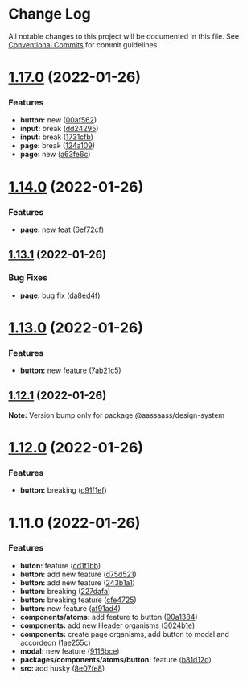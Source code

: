 # Change Log

All notable changes to this project will be documented in this file.
See [Conventional Commits](https://conventionalcommits.org) for commit guidelines.

# [1.17.0](https://github.com/har-sargis/lerna/compare/v1.14.0...v1.17.0) (2022-01-26)


### Features

* **button:** new ([00af562](https://github.com/har-sargis/lerna/commit/00af56203309bf20d00cd88b97bf5a00925f461e))
* **input:** break ([dd24295](https://github.com/har-sargis/lerna/commit/dd2429587fe841c5456aae1f4effad3bf17ee158))
* **input:** break ([1731cfb](https://github.com/har-sargis/lerna/commit/1731cfbaf6bae3f234116902abe0e31160e77af2))
* **page:** break ([124a109](https://github.com/har-sargis/lerna/commit/124a10986d37cbed45bb5d5107f0349c2e9eb395))
* **page:** new ([a63fe6c](https://github.com/har-sargis/lerna/commit/a63fe6c792327d6aeae7b2a46f0bad9f766591d7))





# [1.14.0](https://github.com/har-sargis/lerna/compare/v1.13.1...v1.14.0) (2022-01-26)


### Features

* **page:** new feat ([6ef72cf](https://github.com/har-sargis/lerna/commit/6ef72cfcf4325d7fe8112e995057aee8ee40da73))





## [1.13.1](https://github.com/har-sargis/lerna/compare/v1.13.0...v1.13.1) (2022-01-26)


### Bug Fixes

* **page:** bug fix ([da8ed4f](https://github.com/har-sargis/lerna/commit/da8ed4fae1cd373c8ea2677b4db459492c9b0c11))





# [1.13.0](https://github.com/har-sargis/lerna/compare/v1.12.1...v1.13.0) (2022-01-26)


### Features

* **button:** new feature ([7ab21c5](https://github.com/har-sargis/lerna/commit/7ab21c5cdf9b65eaf6d2e667307a108de7c41622))





## [1.12.1](https://github.com/har-sargis/lerna/compare/v1.12.0...v1.12.1) (2022-01-26)

**Note:** Version bump only for package @aassaass/design-system





# [1.12.0](https://github.com/har-sargis/lerna/compare/v1.11.0...v1.12.0) (2022-01-26)


### Features

* **button:** breaking ([c91f1ef](https://github.com/har-sargis/lerna/commit/c91f1ef54df3d86106664ea6dd9f262b5483b508))





# 1.11.0 (2022-01-26)


### Features

* **buton:** feature ([cd1f1bb](https://github.com/har-sargis/lerna/commit/cd1f1bb41c34c1eec61b9461fff77d480ff8d1c8))
* **button:** add new feature ([d75d521](https://github.com/har-sargis/lerna/commit/d75d5216a0223833cca0a5abd1a92b9e27f1ed7f))
* **button:** add new feature ([243b1a1](https://github.com/har-sargis/lerna/commit/243b1a118e5b63dade81374f352c4061de228255))
* **button:** breaking ([227dafa](https://github.com/har-sargis/lerna/commit/227dafa9a0f00a7f850f3928e5654a4dfa92ace6))
* **button:** breaking feature ([cfe4725](https://github.com/har-sargis/lerna/commit/cfe4725979484e40686f39a30e2a85848000235c))
* **button:** new feature ([af91ad4](https://github.com/har-sargis/lerna/commit/af91ad41510c4118108b1a6b9974f746ccbad436))
* **components/atoms:** add feature to button ([90a1384](https://github.com/har-sargis/lerna/commit/90a1384e04fa92286d88c3fe785e654d1ad9c714))
* **components:** add new Header organisms ([3024b1e](https://github.com/har-sargis/lerna/commit/3024b1e6e3384f579a4848e8a6c05c4b99863662))
* **components:** create page organisms, add button to modal and accordeon ([1ae255c](https://github.com/har-sargis/lerna/commit/1ae255c6874ba77b4c71645975dafa402ef5d0c0))
* **modal:** new feature ([9116bce](https://github.com/har-sargis/lerna/commit/9116bcee3fb5e9caa31442c96f5e37d79bd9c3a8))
* **packages/components/atoms/button:** feature ([b81d12d](https://github.com/har-sargis/lerna/commit/b81d12def6b1fdb562599929db232ee23ffc1429))
* **src:** add husky ([8e07fe8](https://github.com/har-sargis/lerna/commit/8e07fe875ed43a80307183352c9072bce9c58c04))
